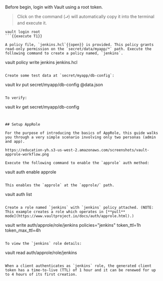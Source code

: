 Before begin, login with Vault using a root token.

> Click on the command (`⮐`) will automatically copy it into the terminal and execute it.

```
vault login root
```{{execute T1}}

A policy file, `jenkins.hcl`{{open}} is provided. This policy grants read-only permission on the `secret/data/myapp/*` path. Execute the following command to create a policy named, `jenkins`.

```
vault policy write jenkins jenkins.hcl
```{{execute T1}}

Create some test data at `secret/myapp/db-config`:

```
vault kv put secret/myapp/db-config @data.json
```{{execute T1}}

To verify:

```
vault kv get secret/myapp/db-config
```{{execute T1}}


## Setup AppRole

For the purpose of introducing the basics of AppRole, this guide walks you through a very simple scenario involving only two personas (admin and app).

https://education-yh.s3-us-west-2.amazonaws.com/screenshots/vault-approle-workflow.png

Execute the following command to enable the `approle` auth method:

```
vault auth enable approle
```{{execute T1}}

This enables the `approle` at the `approle/` path.

```
vault auth list
```{{execute T1}}

Create a role named `jenkins` with `jenkins` policy attached. (NOTE: This example creates a role which operates in [**pull**
mode](https://www.vaultproject.io/docs/auth/approle.html).)

```
vault write auth/approle/role/jenkins policies="jenkins" token_ttl=1h token_max_ttl=4h
```{{execute T1}}

To view the `jenkins` role details:

```
vault read auth/approle/role/jenkins
```{{execute T1}}

When a client authenticates as `jenkins` role, the generated client token has a time-to-live (TTL) of 1 hour and it can be renewed for up to 4 hours of its first creation. 
